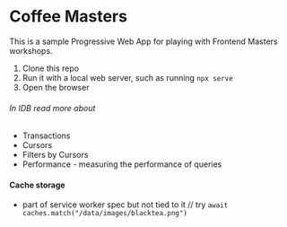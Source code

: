 # Coffee Masters

This is a sample Progressive Web App for playing with Frontend Masters workshops.

1. Clone this repo
1. Run it with a local web server, such as running `npx serve`
1. Open the browser

###### In IDB read more about

- Transactions
- Cursors
- Filters by Cursors
- Performance - measuring the performance of queries

#### Cache storage

- part of service worker spec but not tied to it
  // try `await caches.match("/data/images/blacktea.png")`
